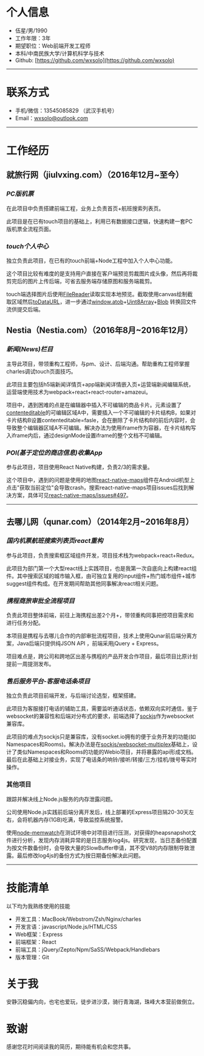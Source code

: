 # 个人信息

 - 伍星/男/1990
 - 工作年限：3年
 - 期望职位：Web前端开发工程师
 - 本科/中南民族大学/计算机科学与技术
 - Github: [https://github.com/wxsolo](https://github.com/wxsolo)

---

# 联系方式

- 手机/微信：13545085829 （武汉手机号）
- Email：[wxsolo@outlook.com](wxsolo@outlook.com)

---

# 工作经历

## 就旅行网（jiulvxing.com）（2016年12月~至今）

### *PC版机票*

在此项目中负责搭建前端工程，业务上负责首页+航班搜索列表页。

此项目是在已有touch项目的基础上，利用已有数据接口逻辑，快速构建一套PC版机票全流程页面。

### *touch个人中心*

独立负责此项目，在已有的touch前端+Node工程中加入个人中心功能。

这个项目比较有难度的是支持用户直接在客户端预览剪裁图片成头像，然后再将裁剪完后的图片上传后端，可省去服务端存储原图和服务端裁剪。

touch端选择图片后使用[FileReader](https://developer.mozilla.org/zh-CN/docs/Web/API/FileReader)读取实现本地预览。截取使用canvas绘制截取区域然后[toDataURL](https://developer.mozilla.org/en-US/docs/Web/API/HTMLCanvasElement/toDataURL)，进一步通过[window.atob](https://developer.mozilla.org/zh-CN/docs/Web/API/WindowBase64/atob)+[Uint8Array](https://developer.mozilla.org/zh-CN/docs/Web/JavaScript/Reference/Global_Objects/Uint8Array)+[Blob](https://developer.mozilla.org/zh-CN/docs/Web/API/Blob) 转换回文件流供提交后端。

## Nestia（Nestia.com）（2016年8月~2016年12月）

### *新闻(News)栏目*

主导此项目，带领重构工程师，与pm、设计、后端沟通。帮助重构工程师掌握charles调试touch页面技巧。

此项目主要包括h5端新闻详情页+app端新闻详情嵌入页+运营端新闻编辑系统，运营端使用技术为webpack+react+react-router+amazeui。

项目中，遇到困难的点是在编辑器中插入不可编辑的商品卡片。元素设置了[contenteditable](https://developer.mozilla.org/zh-CN/docs/Web/HTML/Global_attributes/contenteditable)的可编辑区域A中，需要插入一个不可编辑的卡片结构B，如果对卡片结构B设置contenteditable=fasle，会在删除了卡片结构B的前后内容时，会导致整个编辑器区域A不可编辑。解决办法为使用iframe作为容器，在卡片结构写入iframe内后，通过designMode设置iframe的整个文档不可编辑。


### *POI(基于定位的商店信息)收集App*

参与此项目，项目使用React Native构建，负责2/3的需求量。

这个项目中，遇到的问题是使用的地图[react-native-maps](https://github.com/airbnb/react-native-maps)组件在Android机型上点击"获取当前定位"会导致crash，搜索react-native-maps项目issues后找到解决方案，具体可见[react-native-maps/issues#497](https://github.com/airbnb/react-native-maps/issues/497)。

---

## 去哪儿网（qunar.com）（2014年2月~2016年8月）

### *国内机票航班搜索列表页react重构*

参与此项目，负责搜索框区域组件开发，项目技术栈为webpack+react+Redux。

此项目为部门第一个大型react线上实践项目，也是我第一次自底向上构建react组件。其中搜索区域的城市输入框，由可独立复用的input组件+热门城市组件+城市suggest组件构成。在开发期间帮助其他同事解决react相关问题。

### *携程商旅审批全流程项目*

负责此项目整体前端，前往上海携程出差2个月+，带领重构同事把控项目需求和进行任务分配。

本项目是携程与去哪儿合作的内部审批流程项目，技术上使用Qunar前后端分离方案，Java后端只提供纯JSON API ，前端采用jQuery + Express。

项目难点是，跨公司和跨地区出差与携程的产品开发合作项目，最后项目比原计划提前一周提测发布。

### *售后服务平台-客服电话条项目*

独立负责此项目前端开发，与后端讨论选型，框架搭建。

此项目为客服接打电话的辅助工具，需要监听通话状态，依赖双向实时通信，鉴于websocket的兼容性和后端对分布式的要求，前端选择了[sockjs](https://github.com/sockjs/sockjs-client)作为websocket兼容库。

此项目的难点为sockjs只是兼容库，没有socket.io拥有的便于业务开发的功能(如Namespaces和Rooms)。解决办法是在[sockjs/websocket-multiplex](https://github.com/sockjs/websocket-multiplex)基础上，设计了类似Namespaces和Rooms的功能的Webio项目，并将暴露的api形成文档。最后在此基础上对接业务，实现了电话条的响铃/接听/转接/三方/挂机/拨号等实时操作。

### 其他项目

跟踪并解决线上Node.js服务的内存泄露问题。

公司使用Node.js实践前后端分离开发后，线上部署的Express项目隔20-30天左右，会将机器内存(1GB)吃满，导致监控系统报警。

使用[node-memwatch](https://github.com/lloyd/node-memwatch)在测试环境中对项目进行压测，对获得的heapsnapshot文件进行分析，发现内存消耗异常的是日志服务log4js。研究发现，当日志备份配置为按文件数备份时，会导致大量的SlowBuffer申请，其不受V8的内存限制导致泄露。最后修改log4js的备份方式为按日期备份解决此问题。

---

# 技能清单

以下均为我熟练使用的技能

- 开发工具：MacBook/Webstrom/Zsh/Nginx/charles
- 开发言语：javascript/Node.js/HTML/CSS
- Web框架：Express
- 前端框架：React
- 前端工具：jQuery/Zepto/Npm/SaSS/Webpack/Handlebars
- 版本管理：Git

# 关于我
安静沉稳偏内向，也宅也爱玩，徒步进沙漠，骑行青海湖，珠峰大本营前做倒立。

# 致谢
感谢您花时间阅读我的简历，期待能有机会和您共事。
